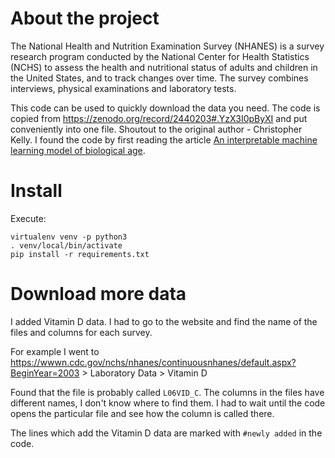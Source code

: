 # About the project

The National Health and Nutrition Examination Survey (NHANES) is a survey research program conducted by the National Center for Health Statistics (NCHS) to assess the health and nutritional status of adults and children in the United States, and to track changes over time. The survey combines interviews, physical examinations and laboratory tests.

This code can be used to quickly download the data you need. The code is copied from https://zenodo.org/record/2440203#.YzX3I0pByXI and put conveniently into one file.
Shoutout to the original author - Christopher Kelly.
I found the code by first reading the article [An interpretable machine learning model of biological age](https://f1000research.com/articles/8-17/v1).

# Install

Execute:

```
virtualenv venv -p python3
. venv/local/bin/activate
pip install -r requirements.txt
```

# Download more data

I added Vitamin D data. I had to go to the website and find the name of the files and columns for each survey.

For example I went to https://wwwn.cdc.gov/nchs/nhanes/continuousnhanes/default.aspx?BeginYear=2003 > Laboratory Data > Vitamin D

Found that the file is probably called `L06VID_C`. The columns in the files have different names, I don't know where to find them.
I had to wait until the code opens the particular file and see how the column is called there.

The lines which add the Vitamin D data are marked with `#newly added` in the code.